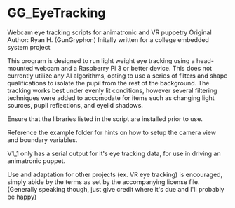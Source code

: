 # GG_EyeTracking
Webcam eye tracking scripts for animatronic and VR puppetry
Original Author: Ryan H. (GunGryphon)
Initally written for a college embedded system project

This program is designed to run light weight eye tracking using a head-mounted webcam and a Raspberry Pi 3 or better device.
This does not currently utilize any AI algorithms, opting to use a series of filters and shape qualifications to isolate
the pupil from the rest of the background. The tracking works best under evenly lit conditions, however several filtering techniques were added to accomodate for items such as changing light sources, pupil reflections, and eyelid shadows.

Ensure that the libraries listed in the script are installed prior to use.

Reference the example folder for hints on how to setup the camera view and boundary variables.

V1_1 only has a serial output for it's eye tracking data, for use in driving an animatronic puppet. 

Use and adaptation for other projects (ex. VR eye tracking) is encouraged, simply abide by the terms
as set by the accompanying license file. (Generally speaking though, just give credit where it's due and I'll probably be happy)


